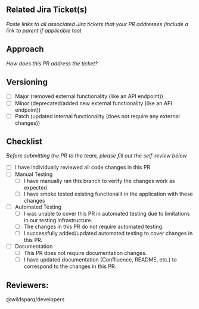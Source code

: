 ## Related Jira Ticket(s)
_Paste links to all associated Jira tickets that your PR addresses (include a link to parent if applicable too)_

## Approach
_How does this PR address the ticket?_

## Versioning
- [ ] Major (removed external functionality (like an API endpoint))
- [ ] Minor (deprecated/added new external functionality (like an API endpoint))
- [ ] Patch (updated internal functionality (does not require any external changes))

## Checklist
_Before submitting the PR to the team, please fill out the self-review below_
- [ ] I have individually reviewed all code changes in this PR
- [ ] Manual Testing
   - [ ] I have manually ran this branch to verify the changes work as expected
   - [ ] I have smoke tested existing functionalit in the application with these changes
- [ ] Automated Testing
    - [ ] I was unable to cover this PR in automated testing due to limitations in our testing infrastructure.
    - [ ] The changes in this PR do not require automated testing.
    - [ ] I successfully added/updated automated testing to cover changes in this PR.
- [ ] Documentation
    - [ ] This PR does not require documentation changes.
    - [ ] I have updated documentation (Conflluence, README, etc.) to correspond to the changes in this PR.

## Reviewers:
@wildsparq/developers 
  
